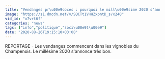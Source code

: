 ```yaml
---
title: "Vendanges pr\u00e9coces : pourquoi le mill\u00e9sime 2020 s'annonce excellent ?"
image: "https://s1.dmcdn.net/v/SQCTt1VHHZxpntD_s/x240"
vid_id: "x7vrt6f"
categories: "news"
tags: ["info","politique","soci\u00e9t\u00e9"]
date: "2020-08-26T19:15:10+03:00"
---
```

REPORTAGE - Les vendanges commencent dans les vignobles du Champenois. Le millésime 2020 s'annonce très bon.
